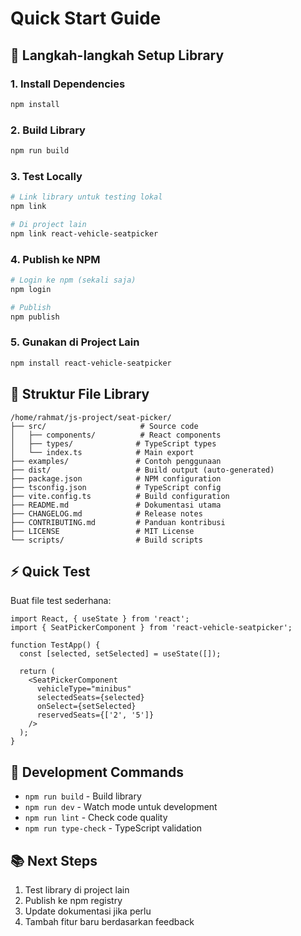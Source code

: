 # Quick Start Guide

## 🚀 Langkah-langkah Setup Library

### 1. Install Dependencies
```bash
npm install
```

### 2. Build Library
```bash
npm run build
```

### 3. Test Locally
```bash
# Link library untuk testing lokal
npm link

# Di project lain
npm link react-vehicle-seatpicker
```

### 4. Publish ke NPM
```bash
# Login ke npm (sekali saja)
npm login

# Publish
npm publish
```

### 5. Gunakan di Project Lain
```bash
npm install react-vehicle-seatpicker
```

## 📁 Struktur File Library

```
/home/rahmat/js-project/seat-picker/
├── src/                     # Source code
│   ├── components/          # React components
│   ├── types/              # TypeScript types
│   └── index.ts            # Main export
├── examples/               # Contoh penggunaan
├── dist/                   # Build output (auto-generated)
├── package.json            # NPM configuration
├── tsconfig.json           # TypeScript config
├── vite.config.ts          # Build configuration
├── README.md               # Dokumentasi utama
├── CHANGELOG.md            # Release notes
├── CONTRIBUTING.md         # Panduan kontribusi
├── LICENSE                 # MIT License
└── scripts/                # Build scripts
```

## ⚡ Quick Test

Buat file test sederhana:

```tsx
import React, { useState } from 'react';
import { SeatPickerComponent } from 'react-vehicle-seatpicker';

function TestApp() {
  const [selected, setSelected] = useState([]);
  
  return (
    <SeatPickerComponent
      vehicleType="minibus"
      selectedSeats={selected}
      onSelect={setSelected}
      reservedSeats={['2', '5']}
    />
  );
}
```

## 🔧 Development Commands

- `npm run build` - Build library
- `npm run dev` - Watch mode untuk development
- `npm run lint` - Check code quality
- `npm run type-check` - TypeScript validation

## 📚 Next Steps

1. Test library di project lain
2. Publish ke npm registry
3. Update dokumentasi jika perlu
4. Tambah fitur baru berdasarkan feedback